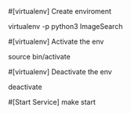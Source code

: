 #[virtualenv] Create enviroment

virtualenv -p python3 ImageSearch

#[virtualenv] Activate the env

source bin/activate

#[virtualenv] Deactivate the env

deactivate

#[Start Service]
make start